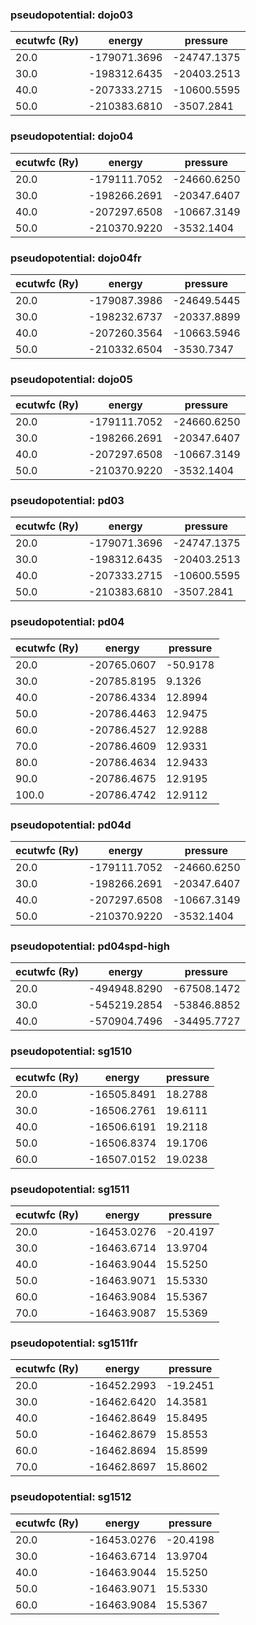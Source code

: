### pseudopotential: dojo03
| ecutwfc (Ry) | energy | pressure | 
| --- | --- | --- | 
| 20.0 | -179071.3696| -24747.1375|
| 30.0 | -198312.6435| -20403.2513|
| 40.0 | -207333.2715| -10600.5595|
| 50.0 | -210383.6810| -3507.2841|

### pseudopotential: dojo04
| ecutwfc (Ry) | energy | pressure | 
| --- | --- | --- | 
| 20.0 | -179111.7052| -24660.6250|
| 30.0 | -198266.2691| -20347.6407|
| 40.0 | -207297.6508| -10667.3149|
| 50.0 | -210370.9220| -3532.1404|

### pseudopotential: dojo04fr
| ecutwfc (Ry) | energy | pressure | 
| --- | --- | --- | 
| 20.0 | -179087.3986| -24649.5445|
| 30.0 | -198232.6737| -20337.8899|
| 40.0 | -207260.3564| -10663.5946|
| 50.0 | -210332.6504| -3530.7347|

### pseudopotential: dojo05
| ecutwfc (Ry) | energy | pressure | 
| --- | --- | --- | 
| 20.0 | -179111.7052| -24660.6250|
| 30.0 | -198266.2691| -20347.6407|
| 40.0 | -207297.6508| -10667.3149|
| 50.0 | -210370.9220| -3532.1404|

### pseudopotential: pd03
| ecutwfc (Ry) | energy | pressure | 
| --- | --- | --- | 
| 20.0 | -179071.3696| -24747.1375|
| 30.0 | -198312.6435| -20403.2513|
| 40.0 | -207333.2715| -10600.5595|
| 50.0 | -210383.6810| -3507.2841|

### pseudopotential: pd04
| ecutwfc (Ry) | energy | pressure | 
| --- | --- | --- | 
| 20.0 | -20765.0607| -50.9178|
| 30.0 | -20785.8195| 9.1326|
| 40.0 | -20786.4334| 12.8994|
| 50.0 | -20786.4463| 12.9475|
| 60.0 | -20786.4527| 12.9288|
| 70.0 | -20786.4609| 12.9331|
| 80.0 | -20786.4634| 12.9433|
| 90.0 | -20786.4675| 12.9195|
| 100.0 | -20786.4742| 12.9112|

### pseudopotential: pd04d
| ecutwfc (Ry) | energy | pressure | 
| --- | --- | --- | 
| 20.0 | -179111.7052| -24660.6250|
| 30.0 | -198266.2691| -20347.6407|
| 40.0 | -207297.6508| -10667.3149|
| 50.0 | -210370.9220| -3532.1404|

### pseudopotential: pd04spd-high
| ecutwfc (Ry) | energy | pressure | 
| --- | --- | --- | 
| 20.0 | -494948.8290| -67508.1472|
| 30.0 | -545219.2854| -53846.8852|
| 40.0 | -570904.7496| -34495.7727|

### pseudopotential: sg1510
| ecutwfc (Ry) | energy | pressure | 
| --- | --- | --- | 
| 20.0 | -16505.8491| 18.2788|
| 30.0 | -16506.2761| 19.6111|
| 40.0 | -16506.6191| 19.2118|
| 50.0 | -16506.8374| 19.1706|
| 60.0 | -16507.0152| 19.0238|

### pseudopotential: sg1511
| ecutwfc (Ry) | energy | pressure | 
| --- | --- | --- | 
| 20.0 | -16453.0276| -20.4197|
| 30.0 | -16463.6714| 13.9704|
| 40.0 | -16463.9044| 15.5250|
| 50.0 | -16463.9071| 15.5330|
| 60.0 | -16463.9084| 15.5367|
| 70.0 | -16463.9087| 15.5369|

### pseudopotential: sg1511fr
| ecutwfc (Ry) | energy | pressure | 
| --- | --- | --- | 
| 20.0 | -16452.2993| -19.2451|
| 30.0 | -16462.6420| 14.3581|
| 40.0 | -16462.8649| 15.8495|
| 50.0 | -16462.8679| 15.8553|
| 60.0 | -16462.8694| 15.8599|
| 70.0 | -16462.8697| 15.8602|

### pseudopotential: sg1512
| ecutwfc (Ry) | energy | pressure | 
| --- | --- | --- | 
| 20.0 | -16453.0276| -20.4198|
| 30.0 | -16463.6714| 13.9704|
| 40.0 | -16463.9044| 15.5250|
| 50.0 | -16463.9071| 15.5330|
| 60.0 | -16463.9084| 15.5367|

